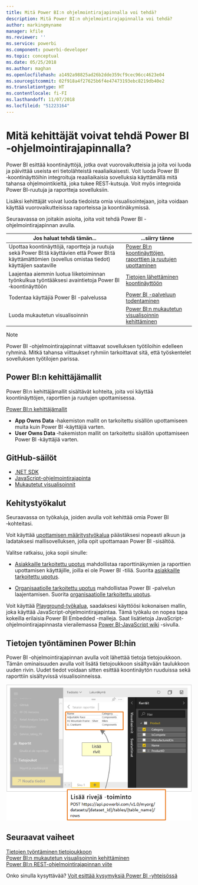 ```yaml
---
title: Mitä Power BI:n ohjelmointirajapinnalla voi tehdä?
description: Mitä Power BI:n ohjelmointirajapinnalla voi tehdä?
author: markingmyname
manager: kfile
ms.reviewer: ''
ms.service: powerbi
ms.component: powerbi-developer
ms.topic: conceptual
ms.date: 05/25/2018
ms.author: maghan
ms.openlocfilehash: a1492a98825ad26b2dde359cf9cec96cc4623e04
ms.sourcegitcommit: 02f918a4f27625b6f4e47473193ebc8219db40e2
ms.translationtype: HT
ms.contentlocale: fi-FI
ms.lasthandoff: 11/07/2018
ms.locfileid: "51223164"
---
```

# <a name="what-can-developers-do-with-the-power-bi-api"></a>Mitä kehittäjät voivat tehdä Power BI -ohjelmointirajapinnalla?

Power BI esittää koontinäyttöjä, jotka ovat vuorovaikutteisia ja joita voi luoda ja päivittää useista eri tietolähteistä reaaliaikaisesti. Voit luoda Power BI ‑koontinäyttöihin integroituja reaaliaikaisia sovelluksia käyttämällä mitä tahansa ohjelmointikieltä, joka tukee REST-kutsuja. Voit myös integroida Power BI-ruutuja ja raportteja sovelluksiin.

Lisäksi kehittäjät voivat luoda tiedoista omia visualisointejaan, joita voidaan käyttää vuorovaikutteisissa raporteissa ja koontinäkymissä.

Seuraavassa on joitakin asioita, joita voit tehdä Power BI -ohjelmointirajapinnan avulla.

| **Jos haluat tehdä tämän...** | **...siirry tänne** |
| --- | --- |
| Upottaa koontinäyttöjä, raportteja ja ruutuja sekä Power BI:tä käyttävien että Power BI:tä käyttämättömien (sovellus omistaa tiedot) käyttäjien saataville |[Power BI:n koontinäyttöjen, raporttien ja ruutujen upottaminen](embedding-content.md) |
| Laajentaa aiemmin luotua liiketoiminnan työnkulkua työntääksesi avaintietoja Power BI ‑koontinäyttöön |[Tietojen lähettäminen koontinäyttöön](walkthrough-push-data.md) |
| Todentaa käyttäjiä Power BI -palvelussa |[Power BI -palveluun todentaminen](get-azuread-access-token.md) |
| Luoda mukautetun visualisoinnin |[Power BI:n mukautetun visualisoinnin kehittäminen](custom-visual-develop-tutorial.md) |

> [!NOTE]
> Power BI -ohjelmointirajapinnat viittaavat sovelluksen työtiloihin edelleen ryhminä. Mitkä tahansa viittaukset ryhmiin tarkoittavat sitä, että työskentelet sovelluksen työtilojen parissa.

## <a name="power-bi-developer-samples"></a>Power BI:n kehittäjämallit

Power BI:n kehittäjämallit sisältävät kohteita, joita voi käyttää koontinäyttöjen, raporttien ja ruutujen upottamisessa.

[Power BI:n kehittäjämallit](https://github.com/Microsoft/PowerBI-Developer-Samples)

* **App Owns Data** ‑hakemiston mallit on tarkoitettu sisällön upottamiseen muita kuin Power BI ‑käyttäjiä varten.
* **User Owns Data** ‑hakemiston mallit on tarkoitettu sisällön upottamiseen Power BI ‑käyttäjiä varten.

## <a name="github-repositories"></a>GitHub-säilöt

* [.NET SDK](https://github.com/Microsoft/PowerBI-CSharp)
* [JavaScript-ohjelmointirajapinta](https://github.com/Microsoft/PowerBI-JavaScript)
* [Mukautetut visualisoinnit](https://github.com/Microsoft/PowerBI-visuals)

## <a name="developer-tools"></a>Kehitystyökalut

Seuraavassa on työkaluja, joiden avulla voit kehittää omia Power BI ‑kohteitasi.

Voit käyttää [upottamisen määritystyökalua](https://aka.ms/embedsetup) päästäksesi nopeasti alkuun ja ladataksesi mallisovelluksen, jolla opit upottamaan Power BI -sisältöä.

Valitse ratkaisu, joka sopii sinulle:

* [Asiakkaille tarkoitettu upotus](embedding.md#embedding-for-your-customers) mahdollistaa raporttinäkymien ja raporttien upottamisen käyttäjille, joilla ei ole Power BI -tiliä. Suorita [asiakkaille tarkoitettu upotus](https://aka.ms/embedsetup/AppOwnsData).

* [Organisaatiolle tarkoitettu upotus](embedding.md#embedding-for-your-organization) mahdollistaa Power BI -palvelun laajentamisen. Suorita [organisaatiolle tarkoitettu upotus](https://aka.ms/embedsetup/UserOwnsData).

Voit käyttää [Playground-työkalua](https://microsoft.github.io/PowerBI-JavaScript/demo), saadaksesi käyttöösi kokonaisen mallin, joka käyttää JavaScript-ohjelmointirajapintaa. Tämä työkalu on nopea tapa kokeilla erilaisia Power BI Embedded -malleja. Saat lisätietoja JavaScript-ohjelmointirajapinnasta vierailemassa [Power BI-JavaScript wiki](https://github.com/Microsoft/powerbi-javascript/wiki) -sivulla.

## <a name="push-data-into-power-bi"></a>Tietojen työntäminen Power BI:hin

Power BI ‑ohjelmointirajapinnan avulla voit lähettää tietoja tietojoukkoon. Tämän ominaisuuden avulla voit lisätä tietojoukkoon sisältyvään taulukkoon uuden rivin. Uudet tiedot voidaan sitten esittää koontinäytön ruuduissa sekä raporttiin sisältyvissä visualisoinneissa.

![Tietojen työntämismalli](media/what-can-you-do/powerbi-push-data.png)

## <a name="next-steps"></a>Seuraavat vaiheet

[Tietojen työntäminen tietojoukkoon](walkthrough-push-data.md)  
[Power BI:n mukautetun visualisoinnin kehittäminen](custom-visual-develop-tutorial.md)  
[Power BI:n REST-ohjelmointirajapinnan viite](https://docs.microsoft.com/rest/api/power-bi/)  

Onko sinulla kysyttävää? [Voit esittää kysymyksiä Power BI -yhteisössä](http://community.powerbi.com/)
